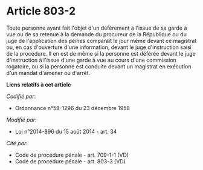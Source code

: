 # Article 803-2

Toute personne ayant fait l'objet d'un défèrement à l'issue de sa garde à vue ou de sa retenue à la demande du procureur de
la République ou du juge de l'application des peines comparaît le jour même devant ce magistrat ou, en cas d'ouverture d'une
information, devant le juge d'instruction saisi de la procédure. Il en est de même si la personne est déférée devant le juge
d'instruction à l'issue d'une garde à vue au cours d'une commission rogatoire, ou si la personne est conduite devant un
magistrat en exécution d'un mandat d'amener ou d'arrêt.

**Liens relatifs à cet article**

_Codifié par_:

  - Ordonnance n°58-1296 du 23 décembre 1958

_Modifié par_:

  - Loi n°2014-896 du 15 août 2014 - art. 34

_Cité par_:

  - Code de procédure pénale - art. 709-1-1 (VD)
  - Code de procédure pénale - art. 803-3 (VD)
